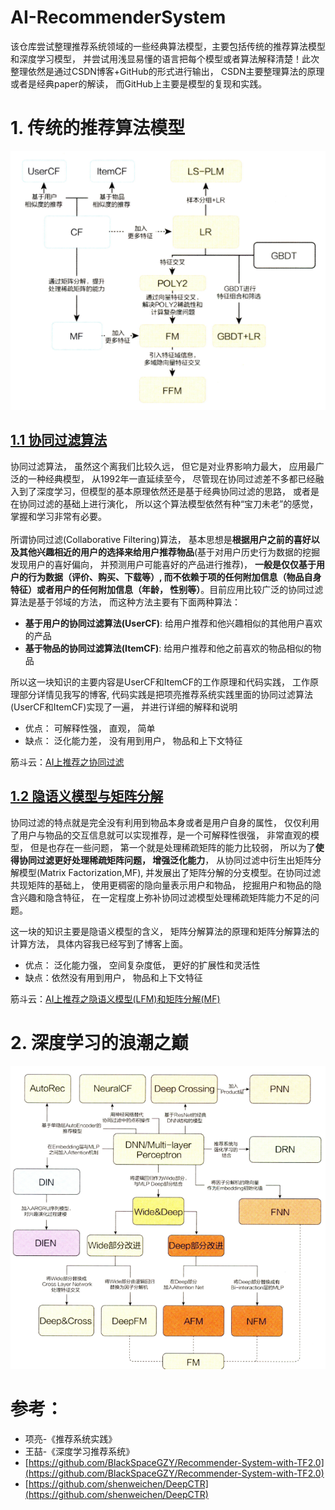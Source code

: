 # AI-RecommenderSystem
该仓库尝试整理推荐系统领域的一些经典算法模型，主要包括传统的推荐算法模型和深度学习模型， 并尝试用浅显易懂的语言把每个模型或者算法解释清楚！此次整理依然是通过CSDN博客+GitHub的形式进行输出， CSDN主要整理算法的原理或者是经典paper的解读， 而GitHub上主要是模型的复现和实践。

# 1. 传统的推荐算法模型

![传统推荐模型演化关系图](imgs/传统推荐模型演化关系图.png)

## [1.1 协同过滤算法](https://github.com/zhongqiangwu960812/AI-RecommenderSystem/tree/master/CollaborativeFiltering)
协同过滤算法， 虽然这个离我们比较久远， 但它是对业界影响力最大， 应用最广泛的一种经典模型， 从1992年一直延续至今， 尽管现在协同过滤差不多都已经融入到了深度学习，但模型的基本原理依然还是基于经典协同过滤的思路， 或者是在协同过滤的基础上进行演化， 所以这个算法模型依然有种“宝刀未老”的感觉， 掌握和学习非常有必要。<br><br>所谓协同过滤(Collaborative Filtering)算法， 基本思想是**根据用户之前的喜好以及其他兴趣相近的用户的选择来给用户推荐物品**(基于对用户历史行为数据的挖掘发现用户的喜好偏向， 并预测用户可能喜好的产品进行推荐)， **一般是仅仅基于用户的行为数据（评价、购买、下载等）, 而不依赖于项的任何附加信息（物品自身特征）或者用户的任何附加信息（年龄， 性别等）**。目前应用比较广泛的协同过滤算法是基于邻域的方法， 而这种方法主要有下面两种算法：
* **基于用户的协同过滤算法(UserCF)**: 给用户推荐和他兴趣相似的其他用户喜欢的产品
* **基于物品的协同过滤算法(ItemCF)**: 给用户推荐和他之前喜欢的物品相似的物品

所以这一块知识的主要内容是UserCF和ItemCF的工作原理和代码实践， 工作原理部分详情见我写的博客, 代码实践是把项亮推荐系统实践里面的协同过滤算法(UserCF和ItemCF)实现了一遍， 并进行详细的解释和说明<br>
* 优点： 可解释性强， 直观， 简单
* 缺点： 泛化能力差， 没有用到用户， 物品和上下文特征

筋斗云：[AI上推荐之协同过滤](https://blog.csdn.net/wuzhongqiang/article/details/107891787)

## [1.2 隐语义模型与矩阵分解](https://github.com/zhongqiangwu960812/AI-RecommenderSystem/tree/master/LFM_MF)
 协同过滤的特点就是完全没有利用到物品本身或者是用户自身的属性， 仅仅利用了用户与物品的交互信息就可以实现推荐，是一个可解释性很强， 非常直观的模型， 但是也存在一些问题， 第一个就是处理稀疏矩阵的能力比较弱， 所以为了**使得协同过滤更好处理稀疏矩阵问题， 增强泛化能力**， 从协同过滤中衍生出矩阵分解模型(Matrix Factorization,MF), 并发展出了矩阵分解的分支模型。在协同过滤共现矩阵的基础上， 使用更稠密的隐向量表示用户和物品， 挖掘用户和物品的隐含兴趣和隐含特征， 在一定程度上弥补协同过滤模型处理稀疏矩阵能力不足的问题。
 
 这一块的知识主要是隐语义模型的含义， 矩阵分解算法的原理和矩阵分解算法的计算方法， 具体内容我已经写到了博客上面。<br>
* 优点： 泛化能力强， 空间复杂度低， 更好的扩展性和灵活性
* 缺点：依然没有用到用户， 物品和上下文特征
 
 筋斗云：[AI上推荐之隐语义模型(LFM)和矩阵分解(MF)](https://blog.csdn.net/wuzhongqiang/article/details/108173885)
 
 
# 2. 深度学习的浪潮之巅
![](imgs/深度学习模型演化关系图.png)

# 参考：
* 项亮-《推荐系统实践》
* 王喆-《深度学习推荐系统》
* [https://github.com/BlackSpaceGZY/Recommender-System-with-TF2.0](https://github.com/BlackSpaceGZY/Recommender-System-with-TF2.0)
* [https://github.com/shenweichen/DeepCTR](https://github.com/shenweichen/DeepCTR)
